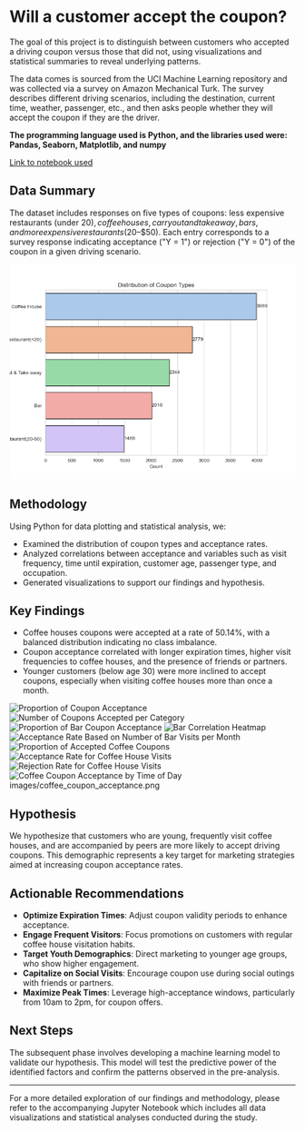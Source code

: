 # Will a customer accept the coupon? 

The goal of this project is to distinguish between customers who accepted a driving coupon versus those that did not, using visualizations and statistical summaries to reveal underlying patterns.

The data comes is sourced from the UCI Machine Learning repository and was collected via a survey on Amazon Mechanical Turk. The survey describes different driving scenarios, including the destination, current time, weather, passenger, etc., and then asks people whether they will accept the coupon if they are the driver.

**The programming language used is Python, and the libraries used were: Pandas, Seaborn, Matplotlib, and numpy**

[Link to notebook used](https://github.com/tildahh/Will_the_customer_accept_the_coupon/prompt.ipynb)

## Data Summary

The dataset includes responses on five types of coupons: less expensive restaurants (under $20), coffee houses, carry out and take away, bars, and more expensive restaurants ($20–$50). Each entry corresponds to a survey response indicating acceptance ("Y = 1") or rejection ("Y = 0") of the coupon in a given driving scenario.

![Distribution of Coupon Types](/images/coupon_distribution.png)

## Methodology

Using Python for data plotting and statistical analysis, we:
- Examined the distribution of coupon types and acceptance rates.
- Analyzed correlations between acceptance and variables such as visit frequency, time until expiration, customer age, passenger type, and occupation.
- Generated visualizations to support our findings and hypothesis.

## Key Findings

- Coffee houses coupons were accepted at a rate of 50.14%, with a balanced distribution indicating no class imbalance.
- Coupon acceptance correlated with longer expiration times, higher visit frequencies to coffee houses, and the presence of friends or partners.
- Younger customers (below age 30) were more inclined to accept coupons, especially when visiting coffee houses more than once a month.


![Proportion of Coupon Acceptance](https://github.com/tildahh/Will_the_customer_accept_the_coupon/tree/main/images/all_coupon_acceptance.png)
![Number of Coupons Accepted per Category]([https://github.com/tildahh/Will_the_customer_accept_the_coupon/tree/main/images/all_coupons_acceptance_ratio.png](https://github.com/tildahh/Will_the_customer_accept_the_coupon/tree/main/images/all_coupons_ac))
![Proportion of Bar Coupon Acceptance](https://github.com/tildahh/Will_the_customer_accept_the_coupon/tree/main/images/bar_coupon_acceptance.png)
![Bar Correlation Heatmap](https://github.com/tildahh/Will_the_customer_accept_the_coupon/tree/main/images/bar_correlation_heatmap.png)
![Acceptance Rate Based on Number of Bar Visits per Month](https://github.com/tildahh/Will_the_customer_accept_the_coupon/tree/main/images/bar_acceptance_rate_frequency_category.png)
![Proportion of Accepted Coffee Coupons](https://github.com/tildahh/Will_the_customer_accept_the_coupon/tree/main/images/coffee_coupon_acceptance.png)
![Acceptance Rate for Coffee House Visits](https://github.com/tildahh/Will_the_customer_accept_the_coupon/tree/main/images/coffee_acceptance_rate_frequency_detailed.png)
![Rejection Rate for Coffee House Visits](https://github.com/tildahh/Will_the_customer_accept_the_coupon/tree/main/images/to/coffee_rejection_rate.png)
![Coffee Coupon Acceptance by Time of Day](https://github.com/tildahh/Will_the_customer_accept_the_coupon/tree/main/images/to/coffee_acceptance_by_time.png)
images/coffee_coupon_acceptance.png
## Hypothesis

We hypothesize that customers who are young, frequently visit coffee houses, and are accompanied by peers are more likely to accept driving coupons. This demographic represents a key target for marketing strategies aimed at increasing coupon acceptance rates.

## Actionable Recommendations

- **Optimize Expiration Times**: Adjust coupon validity periods to enhance acceptance.
- **Engage Frequent Visitors**: Focus promotions on customers with regular coffee house visitation habits.
- **Target Youth Demographics**: Direct marketing to younger age groups, who show higher engagement.
- **Capitalize on Social Visits**: Encourage coupon use during social outings with friends or partners.
- **Maximize Peak Times**: Leverage high-acceptance windows, particularly from 10am to 2pm, for coupon offers.

## Next Steps

The subsequent phase involves developing a machine learning model to validate our hypothesis. This model will test the predictive power of the identified factors and confirm the patterns observed in the pre-analysis.

---

For a more detailed exploration of our findings and methodology, please refer to the accompanying Jupyter Notebook which includes all data visualizations and statistical analyses conducted during the study.
